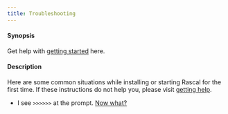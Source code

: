 ```yaml
---
title: Troubleshooting
---
```


#### Synopsis

Get help with [getting started](../../GettingStarted/index.md) here.

#### Description

Here are some common situations while installing or starting Rascal for the first time.
If these instructions do not help you, please visit [getting help](../../GettingHelp/index.md).

* I see `>>>>>>` at the prompt. [Now what?](../../GettingStarted/Troubleshooting/ContinuationPrompt/index.md)

